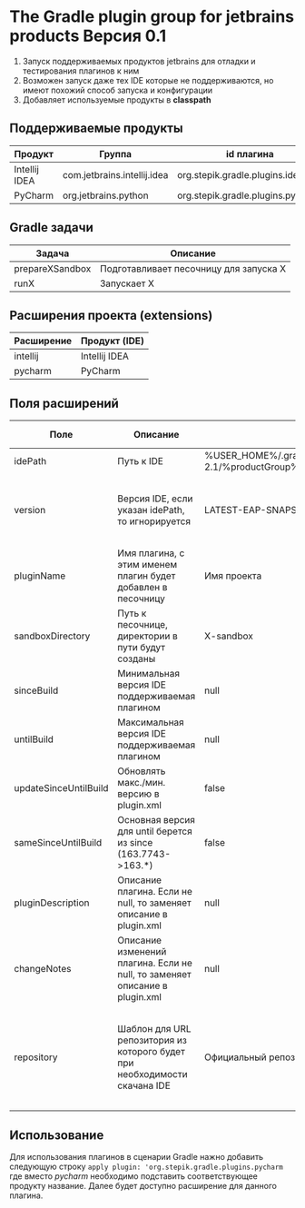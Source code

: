 # The Gradle plugin group for jetbrains products Версия 0.1

1. Запуск поддерживаемых продуктов jetbrains для отладки и тестирования плагинов к ним
2. Возможен запуск даже тех IDE которые не поддерживаются, но имеют похожий способ запуска и конфигурации
3. Добавляет используемые продукты в **classpath**

## Поддерживаемые продукты
Продукт       |Группа                     |id плагина
--------------|---------------------------|----------------------------------
Intellij IDEA |com.jetbrains.intellij.idea|org.stepik.gradle.plugins.idea
PyCharm       |org.jetbrains.python       |org.stepik.gradle.plugins.pycharm

## Gradle задачи
Задача         |Описание
---------------|----------------------------------------
prepareXSandbox|Подготавливает песочницу для запуска X
runX           |Запускает X

## Расширения проекта (extensions)
Расширение|Продукт (IDE)
----------|-------------
intellij  |Intellij IDEA
pycharm   |PyCharm

## Поля расширений
Поле                    |Описание                                                                     |Значение по-умолчанию|Допустимые значения
------------------------|-----------------------------------------------------------------------------|---------------------|-------------------
idePath                 |Путь к IDE                                                                   |%USER_HOME%/.gradle/caches/modules-2/files-2.1/%productGroup%/%productName%/%productName%%productType%%/version | Любой валидный путь
version                 |Версия IDE, если указан idePath, то игнорируется                             |LATEST-EAP-SNAPSHOT  |Версия в формате 163.7743.44 (Build) или 2016.3 (Release)
pluginName              |Имя плагина, с этим именем плагин будет добавлен в песочницу                 |Имя проекта          |Любое допустимое для файла имя
sandboxDirectory        |Путь к песочнице, директории в пути будут созданы                            |X-sandbox            |Любой валидный путь
sinceBuild              |Минимальная версия IDE поддерживаемая плагином                               |null                 |Версия в формате 163.7743.44 (Build)
untilBuild              |Максимальная версия IDE поддерживаемая плагином                              |null                 |Версия в формате 163.7743.44 (Build)
updateSinceUntilBuild   |Обновлять макс./мин. версию в plugin.xml                                     |false                |boolean
sameSinceUntilBuild     |Основная версия для until берется из since (163.7743->163.*)                 |false                |boolean
pluginDescription       |Описание плагина. Если не null, то заменяет описание в plugin.xml            |null                 |Файл с описанием или текст
changeNotes             |Описание изменений плагина. Если не null, то заменяет описание в plugin.xml  |null                 |Файл с описанием или текст
repository |Шаблон для URL репозитория из которого будет при необходимости скачана IDE|Официальный репозиторий|Шаблон для URL репозитория можно использовать следующие переменные: ${productName}, ${productType}, ${version}

## Использование
Для использования плагинов в сценарии Gradle нажно добавить следующую строку
`apply plugin: 'org.stepik.gradle.plugins.pycharm`
где вместо *pycharm* необходимо подставить соответствующее продукту название.
Далее будет доступно расширение для данного плагина.